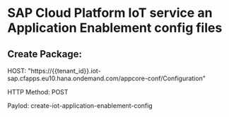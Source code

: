 # SAP Cloud Platform IoT service an Application Enablement config files

## Create Package:

HOST: "https://{{tenant_id}}.iot-sap.cfapps.eu10.hana.ondemand.com/appcore-conf/Configuration"

HTTP Method: POST

Paylod: create-iot-application-enablement-config
